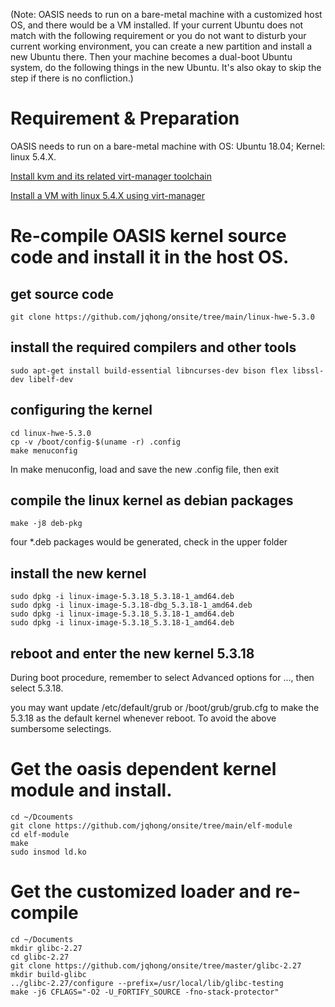 (Note: OASIS needs to run on a bare-metal machine with a customized host OS, and there would be a VM installed. If your current Ubuntu does not match with the following requirement or you do not want to disturb your current working environment, you can create a new partition and install a new Ubuntu there. Then your machine becomes a dual-boot Ubuntu system, do the following things in the new Ubuntu. It's also okay to skip the step if there is no confliction.)

# Requirement & Preparation
OASIS needs to run on a bare-metal machine with OS: Ubuntu 18.04; Kernel: linux 5.4.X.

[Install kvm and its related virt-manager toolchain](https://linuxize.com/post/how-to-install-kvm-on-ubuntu-18-0)

[Install a VM with linux 5.4.X using virt-manager](https://www.tecmint.com/create-virtual-machines-in-kvm-using-virt-manager/4/)

# Re-compile OASIS kernel source code and install it in the host OS.
## get source code
```
git clone https://github.com/jqhong/onsite/tree/main/linux-hwe-5.3.0
```
## install the required compilers and other tools
```
sudo apt-get install build-essential libncurses-dev bison flex libssl-dev libelf-dev
```
## configuring the kernel
```
cd linux-hwe-5.3.0
cp -v /boot/config-$(uname -r) .config
make menuconfig 
```
In make menuconfig, load and save the new .config file, then exit
## compile the linux kernel as debian packages
```
make -j8 deb-pkg
```
four *.deb packages would be generated, check in the upper folder

## install the new kernel
```
sudo dpkg -i linux-image-5.3.18_5.3.18-1_amd64.deb 
sudo dpkg -i linux-image-5.3.18-dbg_5.3.18-1_amd64.deb
sudo dpkg -i linux-image-5.3.18_5.3.18-1_amd64.deb   
sudo dpkg -i linux-image-5.3.18_5.3.18-1_amd64.deb 
```
    
## reboot and enter the new kernel 5.3.18
During boot procedure, remember to select Advanced options for ..., then select 5.3.18.

you may want update /etc/default/grub or /boot/grub/grub.cfg to make the 5.3.18 as the default kernel whenever reboot. To avoid the above sumbersome selectings. 

# Get the oasis dependent kernel module and install.
```
cd ~/Dcouments
git clone https://github.com/jqhong/onsite/tree/main/elf-module
cd elf-module
make
sudo insmod ld.ko
```
# Get the customized loader and re-compile
```
cd ~/Documents
mkdir glibc-2.27
cd glibc-2.27
git clone https://github.com/jqhong/onsite/tree/master/glibc-2.27
mkdir build-glibc
../glibc-2.27/configure --prefix=/usr/local/lib/glibc-testing
make -j6 CFLAGS="-O2 -U_FORTIFY_SOURCE -fno-stack-protector"
```
